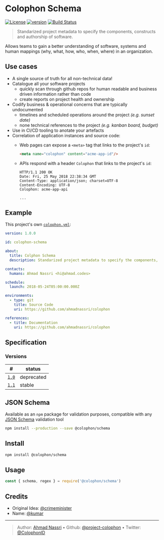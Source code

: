 # Colophon Schema

[![License][license-image]][license-url] [![version][npm-image]][npm-url] [![Build Status][circle-image]][circle-url]

> Standarized project metadata to specify the components, constructs and authorship of software.

Allows teams to gain a better understanding of software, systems and human mappings (why, what, how, who, when, where) in an organization.

## Use cases

- A single source of truth for all non-technical data!
- Catalogue all your software projects
  - quickly scan through github repos for human readable and business driven information rather than code
  - create reports on project health and ownership
- Codify business & operational concerns that are typically undocumented
  - timelines and scheduled operations around the project _(e.g. sunset date)_
  - none technical references to the project _(e.g. kanban board, budget)_
- Use in CI/CD tooling to anotate your artefacts
- Correlation of application instances and source code:
  - Web pages can expose a `<meta>` tag that links to the project's `id`:

    ```html
    <meta name="colophon" content="acme-app-id"/>
    ```
  - APIs respond with a header `Colophon` that links to the project's `id`:

    ```http
    HTTP/1.1 200 OK
    Date: Fri, 25 May 2018 22:38:34 GMT
    Content-Type: application/json; charset=UTF-8
    Content-Encoding: UTF-8
    Colophon: acme-app-api

    ...
    ```

## Example

This project's own [`colophon.yml`](.colophon.yml):

```yaml
version: 1.0.0

id: colophon-schema

about:
  title: Colphon Schema
  description: Standarized project metadata to specify the components, constructs and authorship of software.

contacts:
  humans: Ahmad Nassri <hi@ahmad.codes>

schedule:
  launch: 2018-05-24T05:00:00.000Z

environments:
  - type: git
    title: Source Code
    uri: https://github.com/ahmadnassri/colophon

references:
  - title: Documentation
    uri: https://github.com/ahmadnassri/colophon
```

## Specification

### Versions

| \#                 | status      |
| ------------------ | ----------- |
| [`1.0`](schema/1.0/) | deprecated  |
| [`1.1`](schema/1.1/) | stable      |

## JSON Schema

Available as an `npm` package for validation purposes, compatible with any [JSON Schema][] validation tool

```bash
npm install --production --save @colophon/schema
```

## Install

```bash
npm install @colophon/schema
```

## Usage

```js
const { schema, regex } = require('@colophon/schema')
```

## Credits

- Original Idea: [@crimeminister](https://github.com/crimeminister)
- Name: [@kumar](https://twitter.com/kumar)

---
> Author: [Ahmad Nassri](https://www.ahmadnassri.com) &bull; 
> Github: [@project-colophon](https://github.com/project-colophon) &bull; 
> Twitter: [@ColophonID](https://twitter.com/ColophonID)

[license-url]: LICENSE
[license-image]: https://img.shields.io/github/license/project-colophon/schema.svg?style=for-the-badge&logo=circleci

[circle-url]: https://circleci.com/gh/project-colophon/schema
[circle-image]: https://img.shields.io/circleci/project/github/project-colophon/schema/master.svg?style=for-the-badge&logo=circleci

[npm-url]: https://www.npmjs.com/package/@colophon/schema
[npm-image]: https://img.shields.io/npm/v/@colophon/schema.svg?style=for-the-badge&logo=npm

[json schema]: http://json-schema.org
